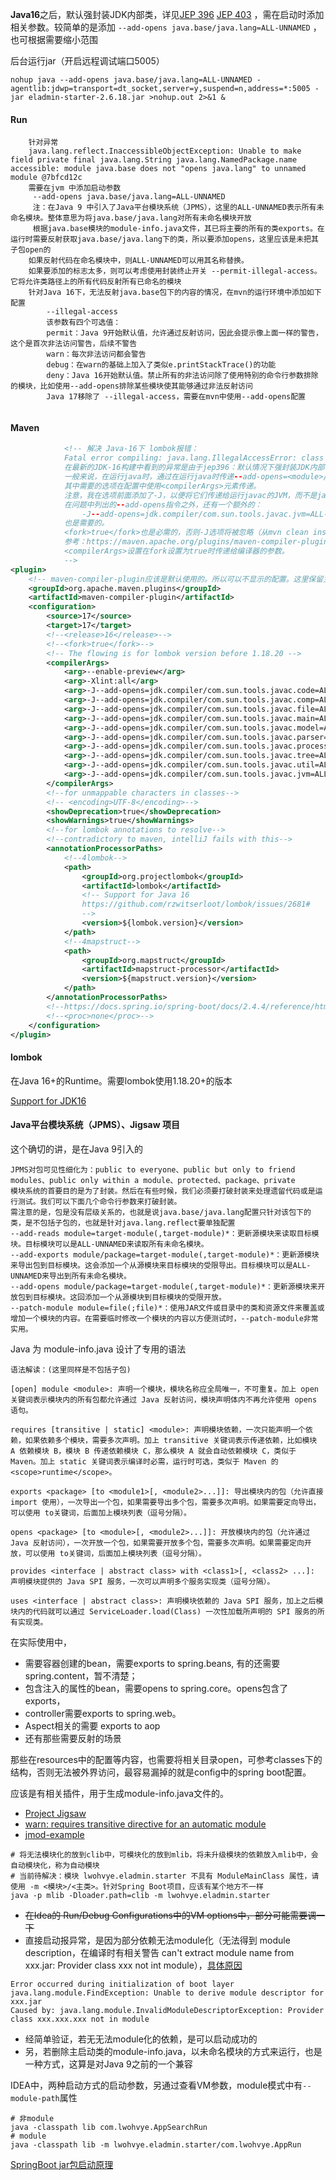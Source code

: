 
**Java16**之后，默认强封装JDK内部类，详见[JEP 396](https://openjdk.java.net/jeps/396) [JEP 403](https://openjdk.java.net/jeps/403) ，需在启动时添加相关参数。较简单的是添加
``--add-opens java.base/java.lang=ALL-UNNAMED`` ，也可根据需要缩小范围

后台运行jar（开启远程调试端口5005）

```shell
nohup java --add-opens java.base/java.lang=ALL-UNNAMED -agentlib:jdwp=transport=dt_socket,server=y,suspend=n,address=*:5005 -jar eladmin-starter-2.6.18.jar >nohup.out 2>&1 &
```

#### Run

```
    针对异常
    java.lang.reflect.InaccessibleObjectException: Unable to make field private final java.lang.String java.lang.NamedPackage.name accessible: module java.base does not "opens java.lang" to unnamed module @7bfcd12c
    需要在jvm 中添加启动参数
     --add-opens java.base/java.lang=ALL-UNNAMED 
     注：在Java 9 中引入了Java平台模块系统（JPMS），这里的ALL-UNNAMED表示所有未命名模块。整体意思为将java.base/java.lang对所有未命名模块开放
     根据java.base模块的module-info.java文件，其已将主要的所有的类exports。在运行时需要反射获取java.base/java.lang下的类，所以要添加opens，这里应该是未把其子包open的
    如果反射代码在命名模块中，则ALL-UNNAMED可以用其名称替换。
    如果要添加的标志太多，则可以考虑使用封装终止开关 --permit-illegal-access。它将允许类路径上的所有代码反射所有已命名的模块
    针对Java 16下，无法反射java.base包下的内容的情况，在mvn的运行环境中添加如下配置
        --illegal-access
        该参数有四个可选值：
        permit：Java 9开始默认值，允许通过反射访问，因此会提示像上面一样的警告，这个是首次非法访问警告，后续不警告
        warn：每次非法访问都会警告
        debug：在warn的基础上加入了类似e.printStackTrace()的功能
        deny：Java 16开始默认值。禁止所有的非法访问除了使用特别的命令行参数排除的模块，比如使用--add-opens排除某些模块使其能够通过非法反射访问
        Java 17移除了 --illegal-access，需要在mvn中使用--add-opens配置
        
```

#### Maven

```xml
            <!-- 解决 Java-16下 lombok报错：
            Fatal error compiling: java.lang.IllegalAccessError: class lombok.javac.apt.LombokProcessor (in unnamed module @0x486bcaa) cannot access class com.sun.tools.javac.processing.JavacProcessingEnvironment (in module jdk.compiler) because module jdk.compiler does not export com.sun.tools.javac.processing to unnamed module @0x486bcaa
            在最新的JDK-16构建中看到的异常是由于jep396：默认情况下强封装JDK内部构件。Lombok正在使用反射访问一个内部jdkapi，在以前的Java版本中，这会导致警告消息，现在则会导致硬错误。
            一般来说，在运行java时，通过在运行java时传递--add-opens=<module>/<package>=<accessing module>指令作为VM参数，可以显式地打开内部JDK包进行反射。在这种情况下，需要将这些指令传递给调用javac时运行的java进程。这可以通过在传递给javac的选项前面加上-J来完成，后者将把它传递给底层JVM。
            其中需要的选项在配置中使用<compilerArgs>元素传递。
            注意，我在选项前面添加了-J，以便将它们传递给运行javac的JVM，而不是javac选项。
            在问题中列出的--add-opens指令之外，还有一个额外的：
                -J--add-opens=jdk.compiler/com.sun.tools.javac.jvm=ALL-UNNAMED
            也是需要的。
            <fork>true</fork>也是必需的，否则-J选项将被忽略（从mvn clean install -X的输出判断）。查看Maven文档，在使用<compilerArgs>时，似乎需要随时将fork设置为true：
            参考：https://maven.apache.org/plugins/maven-compiler-plugin/compile-mojo.html#compilerArgs
            <compilerArgs>设置在fork设置为true时传递给编译器的参数。
            -->
<plugin>
    <!-- maven-compiler-plugin应该是默认使用的。所以可以不显示的配置。这里保留主要是为了记录 --add-opens=... 配置的方式 -->
    <groupId>org.apache.maven.plugins</groupId>
    <artifactId>maven-compiler-plugin</artifactId>
    <configuration>
        <source>17</source>
        <target>17</target>
        <!--<release>16</release>-->
        <!--<fork>true</fork>-->
        <!-- The flowing is for lombok version before 1.18.20 -->
        <compilerArgs>
            <arg>--enable-preview</arg>
            <arg>-Xlint:all</arg>
            <arg>-J--add-opens=jdk.compiler/com.sun.tools.javac.code=ALL-UNNAMED</arg>
            <arg>-J--add-opens=jdk.compiler/com.sun.tools.javac.comp=ALL-UNNAMED</arg>
            <arg>-J--add-opens=jdk.compiler/com.sun.tools.javac.file=ALL-UNNAMED</arg>
            <arg>-J--add-opens=jdk.compiler/com.sun.tools.javac.main=ALL-UNNAMED</arg>
            <arg>-J--add-opens=jdk.compiler/com.sun.tools.javac.model=ALL-UNNAMED</arg>
            <arg>-J--add-opens=jdk.compiler/com.sun.tools.javac.parser=ALL-UNNAMED</arg>
            <arg>-J--add-opens=jdk.compiler/com.sun.tools.javac.processing=ALL-UNNAMED</arg>
            <arg>-J--add-opens=jdk.compiler/com.sun.tools.javac.tree=ALL-UNNAMED</arg>
            <arg>-J--add-opens=jdk.compiler/com.sun.tools.javac.util=ALL-UNNAMED</arg>
            <arg>-J--add-opens=jdk.compiler/com.sun.tools.javac.jvm=ALL-UNNAMED</arg>
        </compilerArgs>
        <!--for unmappable characters in classes-->
        <!-- <encoding>UTF-8</encoding>-->
        <showDeprecation>true</showDeprecation>
        <showWarnings>true</showWarnings>
        <!--for lombok annotations to resolve-->
        <!--contradictory to maven, intelliJ fails with this-->
        <annotationProcessorPaths>
            <!--4lombok-->
            <path>
                <groupId>org.projectlombok</groupId>
                <artifactId>lombok</artifactId>
                <!-- Support for Java 16
                https://github.com/rzwitserloot/lombok/issues/2681#
                -->
                <version>${lombok.version}</version>
            </path>
            <!--4mapstruct-->
            <path>
                <groupId>org.mapstruct</groupId>
                <artifactId>mapstruct-processor</artifactId>
                <version>${mapstruct.version}</version>
            </path>
        </annotationProcessorPaths>
        <!--https://docs.spring.io/spring-boot/docs/2.4.4/reference/html/appendix-configuration-metadata.html#configuration-metadata-annotation-processor-->
        <!--<proc>none</proc>-->
    </configuration>
</plugin>
```

#### lombok

在Java 16+的Runtime。需要lombok使用1.18.20+的版本

[Support for JDK16](https://github.com/rzwitserloot/lombok/issues/2681#)

#### Java平台模块系统（JPMS）、Jigsaw 项目
这个确切的讲，是在Java 9引入的
```
JPMS对包可见性细化为：public to everyone、public but only to friend modules、public only within a module、protected、package、private
模块系统的首要目的是为了封装。然后在有些时候，我们必须要打破封装来处理遗留代码或是运行测试。我们可以下面几个命令行参数来打破封装。
需注意的是，包是没有层级关系的，也就是说java.base/java.lang配置只针对该包下的类，是不包括子包的，也就是针对java.lang.reflect要单独配置
--add-reads module=target-module(,target-module)*：更新源模块来读取目标模块。目标模块可以是ALL-UNNAMED来读取所有未命名模块。
--add-exports module/package=target-module(,target-module)*：更新源模块来导出包到目标模块。这会添加一个从源模块来目标模块的受限导出。目标模块可以是ALL-UNNAMED来导出到所有未命名模块。
--add-opens module/package=target-module(,target-module)*：更新源模块来开放包到目标模块。这回添加一个从源模块到目标模块的受限开放。
--patch-module module=file(;file)*：使用JAR文件或目录中的类和资源文件来覆盖或增加一个模块的内容。在需要临时修改一个模块的内容以方便测试时，--patch-module非常实用。
```

Java 为 module-info.java 设计了专用的语法
```
语法解读：(这里同样是不包括子包)

[open] module <module>: 声明一个模块，模块名称应全局唯一，不可重复。加上 open 关键词表示模块内的所有包都允许通过 Java 反射访问，模块声明体内不再允许使用 opens 语句。

requires [transitive | static] <module>: 声明模块依赖，一次只能声明一个依赖，如果依赖多个模块，需要多次声明。加上 transitive 关键词表示传递依赖，比如模块 A 依赖模块 B，模块 B 传递依赖模块 C，那么模块 A 就会自动依赖模块 C，类似于 Maven。加上 static 关键词表示编译时必需，运行时可选，类似于 Maven 的 <scope>runtime</scope>。

exports <package> [to <module1>[, <module2>...]]: 导出模块内的包（允许直接 import 使用），一次导出一个包，如果需要导出多个包，需要多次声明。如果需要定向导出，可以使用 to关键词，后面加上模块列表（逗号分隔）。

opens <package> [to <module>[, <module2>...]]: 开放模块内的包（允许通过 Java 反射访问），一次开放一个包，如果需要开放多个包，需要多次声明。如果需要定向开放，可以使用 to关键词，后面加上模块列表（逗号分隔）。

provides <interface | abstract class> with <class1>[, <class2> ...]: 声明模块提供的 Java SPI 服务，一次可以声明多个服务实现类（逗号分隔）。

uses <interface | abstract class>: 声明模块依赖的 Java SPI 服务，加上之后模块内的代码就可以通过 ServiceLoader.load(Class) 一次性加载所声明的 SPI 服务的所有实现类。
```

在实际使用中，
- 需要容器创建的bean，需要exports to spring.beans, 有的还需要spring.content，暂不清楚；
- 包含注入的属性的bean，需要opens to spring.core。opens包含了exports，
- controller需要exports to spring.web。
- Aspect相关的需要 exports to aop
- 还有那些需要反射的场景

那些在resources中的配置等内容，也需要将相关目录open，可参考classes下的结构，否则无法被外界访问，最容易漏掉的就是config中的spring boot配置。

应该是有相关插件，用于生成module-info.java文件的。

- [Project Jigsaw](http://openjdk.java.net/projects/jigsaw/quick-start)
- [warn: requires transitive directive for an automatic module](https://stackoverflow.com/questions/49600947/how-to-suppress-the-requires-transitive-directive-for-an-automatic-module-warn) 
- [jmod-example](https://github.com/khmarbaise/jdk9-jlink-jmod-example)
```shell
# 将无法模块化的放到clib中，可模块化的放到mlib，将未升级模块的依赖放入mlib中，会自动模块化，称为自动模块
# 当前待解决：模块 lwohvye.eladmin.starter 不具有 ModuleMainClass 属性，请使用 -m <模块>/<主类>。针对Spring Boot项目，应该有某个地方不一样
java -p mlib -Dloader.path=clib -m lwohvye.eladmin.starter
```
- ~~在Idea的 Run/Debug Configurations中的VM options中，部分可能需要调一下~~
- 直接启动报异常，是因为部分依赖无法module化（无法得到 module description，在编译时有相关警告 can't extract module name from xxx.jar: Provider class xxx not int module），[具体原因](https://stackoverflow.com/questions/54682417/unable-to-derive-module-descriptor-provider-class-x-not-in-module)
```
Error occurred during initialization of boot layer
java.lang.module.FindException: Unable to derive module descriptor for xxx.jar
Caused by: java.lang.module.InvalidModuleDescriptorException: Provider class xxx.xxx.xxx not in module
```
- 经简单验证，若无无法module化的依赖，是可以启动成功的
- 另，若删除主启动类的module-info.java，以未命名模块的方式来运行，也是一种方式，这算是对Java 9之前的一个兼容

IDEA中，两种启动方式的启动参数，另通过查看VM参数，module模式中有`--module-path`属性
```shell
# 非module
java -classpath lib com.lwohvye.AppSearchRun
# module
java -classpath lib -m lwohvye.eladmin.starter/com.lwohvye.AppRun
```
[SpringBoot jar包启动原理](https://www.lwohvye.com/2022/03/09/springboot-jar%e5%8c%85%e5%90%af%e5%8a%a8%e7%9a%84%e5%8e%9f%e7%90%86/)
